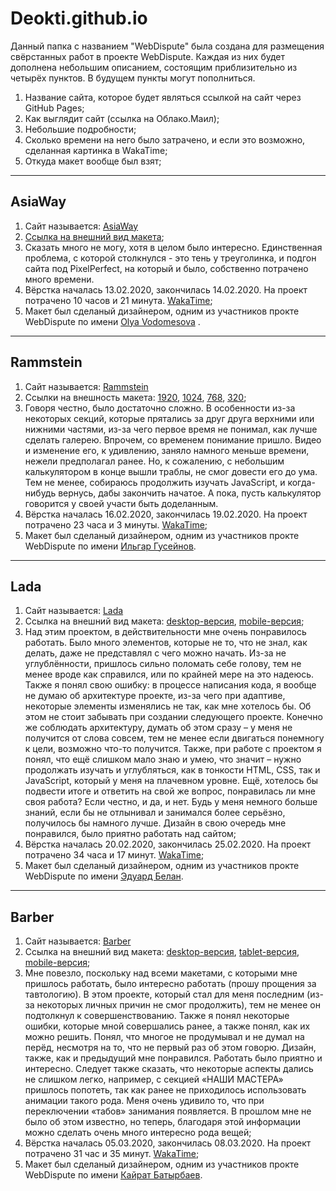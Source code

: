 # Deokti.github.io

<p>Данный папка с названием "WebDispute" была создана для размещения свёрстанных работ в проекте WebDispute. Каждая из них будет дополнена небольшим описанием, состоящим приблизительно из четырёх пунктов. В будущем пункты могут пополниться.</p> 

<ol>
  <li>Название сайта, которое будет являться ссылкой на сайт через GitHub Pages; </li>
  <li>Как выглядит сайт (ссылка на Облако.Маил);</li>
  <li>Небольшие подробности;</li>
  <li>Сколько времени на него было затрачено, и если это возможно, сделанная картинка в WakaTime; </li>
  <li>Откуда макет вообще был взят;</li>
</ol>  

<hr>

<h2>AsiaWay</h2>
<ol>
  <li>Сайт называется: <a href="https://deokti.github.io/WebDispute/AsiaWay/dist/" target="_blank">AsiaWay</a></li>
  <li><a href="https://cloclo19.datacloudmail.ru/inline/7Z1re4jh7ayU7o28Qd5vJa74Ee4gGamEZMu7i1W3QbPt6vEuXutnbEkTxogCt9RcsFSoZt/reilgelern@mail.ru/Макеты/WebDispute/AsiaWay.png" target="_blank">Ссылка на внешний вид макета</a>;</li>
 	<li>Сказать много не могу, хотя в целом было интересно. Единственная проблема, с которой столкнулся - это тень у треуголинка, и подгон сайта под PixelPerfect, на который и было, собственно потрачено много времени.</li>
 <li>Вёрстка началась 13.02.2020, закончилась 14.02.2020. На проект потрачено 10 часов и 21 минута. <a href="https://cloclo4.datacloudmail.ru/inline/81vbaR1DpYKzRHwrcryk2CToFHCZB3LkWseNyPzcJjZDJcPfKnhHad2p8br1p52hUa5a4s/reilgelern@mail.ru/%D0%9C%D0%B0%D0%BA%D0%B5%D1%82%D1%8B/%D0%9A%D0%B0%D1%80%D1%82%D0%B8%D0%BD%D0%BA%D0%B8%20%D1%81%20WakaTime/AsiaWay.png" target="_blank">WakaTime</a>;</li>
 <li>Макет был сделаный дизайнером, одним из участников прокте WebDispute по имени <a href="https://vk.com/olyavod">Olya Vodomesova</a> .</li>
</ol>  

<hr>

<h2>Rammstein</h2>
<ol>
  <li>Сайт называется: <a href="https://deokti.github.io/WebDispute/Rammstein/dist/" target="_blank">Rammstein</a></li>
  <li>Ссылки на внешность макета: <a href="https://cloud.mail.ru/public/ba4h/55KxNifrU">1920</a>, <a href="https://cloud.mail.ru/public/eowu/P9t1kTaYb">1024</a>, <a href="https://cloud.mail.ru/public/hvfU/5D3fLSqMJ">768</a>, <a href="https://cloud.mail.ru/public/3M4B/3Xatybnye">320</a>;</li>
  <li>Говоря честно, было достаточно сложно. В особенности из-за некоторых секций, которые прятались за друг друга верхними или нижними частями, из-за чего первое время не понимал, как лучше сделать галерею. Впрочем, со временем понимание пришло. Видео и изменение его, к удивлению, заняло намного меньше времени, нежели предполагал ранее. Но, к сожалению, с небольшим калькулятором в конце вышли траблы, не смог довести его до ума. Тем не менее, собираюсь продолжить изучать JavaScript, и когда-нибудь вернусь, дабы закончить начатое. А пока, пусть калькулятор говорится у своей участи быть доделанным.</li>
  <li>Вёрстка началась 16.02.2020, закончилась 19.02.2020. На проект потрачено 23 часа и 3 минуты. <a href="https://cloclo14.datacloudmail.ru/inline/81RTADdooaULRCF6be6ZbQp5G2CAdJL5LkcNQMKZmgUN1awM4QFstGrBh3UX9d5g6evjDx/reilgelern@mail.ru/Макеты/Картинки%20с%20WakaTime/Rammstein.png" target="_blank">WakaTime</a>;</li>
  <li>Макет был сделаный дизайнером, одним из участников прокте WebDispute по имени <a href="https://vk.com/alraundead">Ильгар Гусейнов</a>.</li>
</ol>  

<hr>

<h2>Lada</h2>
<ol>
  <li>Сайт называется: <a href="https://deokti.github.io/WebDispute/Lada/dist/" target="_blank">Lada</a></li>
  <li>Ссылка на внешний вид макета: <a href="https://cloud.mail.ru/public/CbBA/5k1Xsa4MP" target="_blank">desktop-версия</a>, <a href="https://cloud.mail.ru/public/usAC/4cys3nhD8" target="_blank">mobile-версия</a>;</li>
   <li>Над этим проектом, в действительности мне очень понравилось работать. Было много элементов, которые не то, что не знал, как делать, даже не представлял с чего можно начать. Из-за не углублённости, пришлось сильно поломать себе голову, тем не менее вроде как справился, или по крайней мере на это надеюсь. Также я понял свою ошибку: в процессе написания кода, я вообще не думаю об архитектуре проекте, из-за чего при адаптиве, некоторые элементы изменялись не так, как мне хотелось бы. Об этом не стоит забывать при создании следующего проекте. Конечно же соблюдать архитектуру, думать об этом сразу – у меня не получится от слова совсем, тем не менее если двигаться понемногу к цели, возможно что-то получится. Также, при работе с проектом я понял, что ещё слишком мало знаю и умею, что значит – нужно продолжать изучать и углубляться, как в тонкости HTML, CSS, так и JavaScript, который у меня на плачевном уровне. Ещё, хотелось бы подвести итоге и ответить на свой же вопрос, понравилась ли мне своя работа? Если честно, и да, и нет. Будь у меня немного больше знаний, если бы не отлынивал и занимался более серьёзно, получилось бы намного лучше. Дизайн в свою очередь мне понравился, было приятно работать над сайтом;</li>
   <li>Вёрстка началась 20.02.2020, закончилась 25.02.2020. На проект потрачено 34 часа и 17 минут. <a href="https://cloclo20.datacloudmail.ru/inline/7Yr8iewWXqQTjkwTZz4CTyesZz4BtNS6U5Ek8fSEV2EyDyo7BHfMzRSrVaurC7FsuTe81P/reilgelern@mail.ru/Макеты/Картинки%20с%20WakaTime/LADA.png" target="_blank">WakaTime</a>;</li>
  <li>Макет был сделаный дизайнером, одним из участников прокте WebDispute по имени <a href="https://vk.com/belane360">Эдуард Белан</a>.</li>
</ol>  

<hr>

<h2>Barber</h2>

<ol>
  <li>Сайт называется: <a href="https://deokti.github.io/WebDispute/Barber/dist/" target="_blank">Barber</a></li>
  <li>Ссылка на внешний вид макета: <a href="https://cloud.mail.ru/public/3Fyt/3RV6AaAiM">desktop-версия</a>, <a href="https://cloud.mail.ru/public/3UMo/58yz6KnxN" target="_blank">tablet-версия</a>, <a href="https://cloud.mail.ru/public/45DY/4YVB5eKo4" target="_blank">mobile-версия</a>;</li>
  <li>Мне повезло, поскольку над всеми макетами, с которыми мне пришлось работать, было интересно работать (прошу прощения за тавтологию). В этом проекте, который стал для меня последним (из-за некоторых личных причин не смог продолжить), тем не менее он подтолкнул к совершенствованию. Также я понял некоторые ошибки, которые мной совершались ранее, а также понял, как их можно решить. Понял, что многое не продумывал и не думал на перёд, несмотря на то, что не первый раз об этом говорю. Дизайн, также, как и предыдущий мне понравился. Работать было приятно и интересно. Следует также сказать, что некоторые аспекты дались не слишком легко, например, с секцией «НАШИ МАСТЕРА» пришлось попотеть, так как ранее не приходилось использовать анимации такого рода. Меня очень удивило то, что при переключении «табов» занимания появляется. В прошлом мне не было об этом известно, но теперь, благодаря этой информации можно сделать очень много интересно рода вещей;</li>
  <li>Вёрстка началась 05.03.2020, закончилась 08.03.2020. На проект потрачено 31 час и 35 минут. <a href="https://cloclo25.datacloudmail.ru/inline/7Y9J7zEPLSaFFmkDkGN4kN6io7jN5H25FsNpebCytYa3WutmNR1Ab9aPoZvTfZzHB3F4AS/reilgelern@mail.ru/Макеты/Картинки%20с%20WakaTime/Barbershop.png" target="_blank">WakaTime</a>;</li>
   <li>Макет был сделаный дизайнером, одним из участников прокте WebDispute по имени <a href="https://vk.com/kairatdev">Кайрат Батырбаев</a>.
</ol>  




